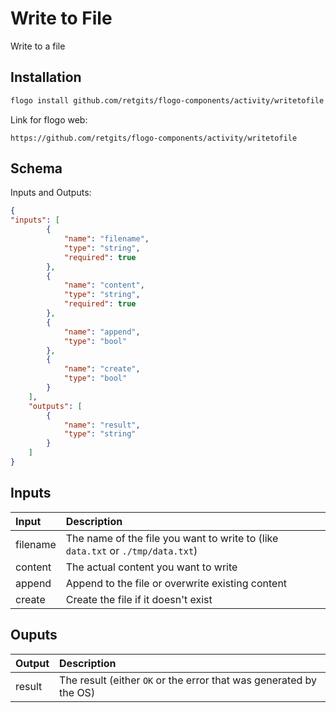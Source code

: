 # Write to File

Write to a file

## Installation

```bash
flogo install github.com/retgits/flogo-components/activity/writetofile
```
Link for flogo web:
```
https://github.com/retgits/flogo-components/activity/writetofile
```

## Schema
Inputs and Outputs:

```json
{
"inputs": [
        {
            "name": "filename",
            "type": "string",
            "required": true
        },
        {
            "name": "content",
            "type": "string",
            "required": true
        },
        {
            "name": "append",
            "type": "bool"
        },
        {
            "name": "create",
            "type": "bool"
        }
    ],
    "outputs": [
        {
            "name": "result",
            "type": "string"
        }
    ]
}
```
## Inputs
| Input    | Description                                                                     |
|:---------|:--------------------------------------------------------------------------------|
| filename | The name of the file you want to write to (like `data.txt` or `./tmp/data.txt`) |
| content  | The actual content you want to write                                            |
| append   | Append to the file or overwrite existing content                                |
| create   | Create the file if it doesn't exist                                             |

## Ouputs
| Output      | Description                                                        |
|:------------|:-------------------------------------------------------------------|
| result      | The result (either `OK` or the error that was generated by the OS) |